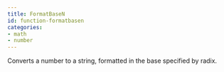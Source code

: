 ```yaml
---
title: FormatBaseN
id: function-formatbasen
categories:
- math
- number
---
```


Converts a number to a string, formatted in the base specified by radix.
